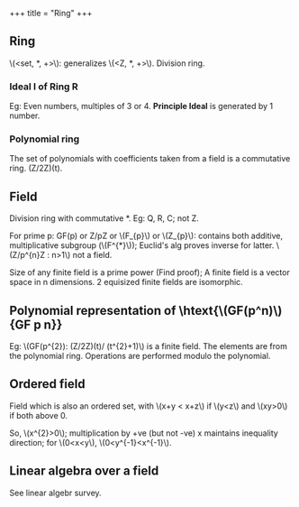 +++
title = "Ring"
+++

## Ring
\\(<set, *, +>\\): generalizes \\(<Z, *, +>\\). Division ring.

### Ideal I of Ring R
Eg: Even numbers, multiples of 3 or 4. **Principle Ideal** is generated by 1 number.

### Polynomial ring
The set of polynomials with coefficients taken from a field is  a commutative ring. (Z/2Z)(t).

## Field
Division ring with commutative *. Eg: Q, R, C; not Z.

For prime p: GF(p) or Z/pZ or \\(F_{p}\\) or \\(Z_{p}\\): contains both additive, multiplicative subgroup (\\(F^{*}\\)); Euclid's alg proves inverse for latter. \\(Z/p^{n}Z : n>1\\) not a field.

Size of any finite field is a prime power (Find proof); A finite field is a vector space in n dimensions. 2 equisized finite fields are isomorphic.

## Polynomial representation of \htext{\\(GF(p^n)\\){GF p n}}
Eg: \\(GF(p^{2}): (Z/2Z)(t)/ (t^{2}+1)\\) is a finite field. The elements are from the polynomial ring. Operations are performed modulo the polynomial.

## Ordered field
Field which is also an ordered set, with \\(x+y < x+z\\) if \\(y<z\\) and \\(xy>0\\) if both above 0.

So, \\(x^{2}>0\\); multiplication by +ve (but not -ve) x maintains inequality direction; for \\(0<x<y\\), \\(0<y^{-1}<x^{-1}\\).

## Linear algebra over a field
See linear algebr survey.
